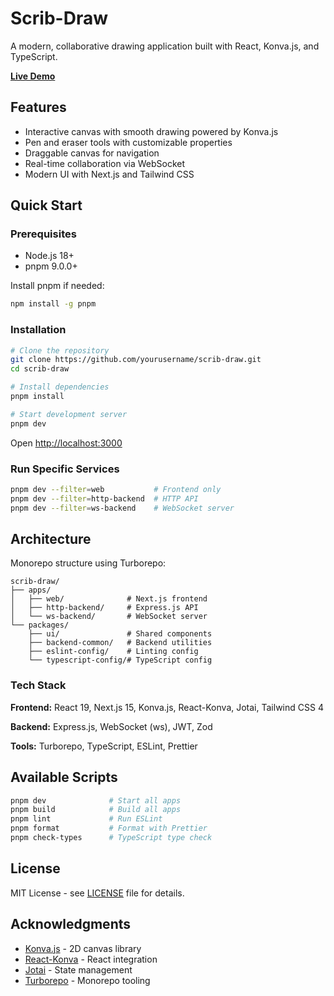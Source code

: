 # Scrib-Draw

A modern, collaborative drawing application built with React, Konva.js, and TypeScript.

**[Live Demo](https://scrib-draw-web.vercel.app/)**

## Features

- Interactive canvas with smooth drawing powered by Konva.js
- Pen and eraser tools with customizable properties
- Draggable canvas for navigation
- Real-time collaboration via WebSocket
- Modern UI with Next.js and Tailwind CSS

## Quick Start

### Prerequisites

- Node.js 18+
- pnpm 9.0.0+

Install pnpm if needed:
```bash
npm install -g pnpm
```

### Installation

```bash
# Clone the repository
git clone https://github.com/yourusername/scrib-draw.git
cd scrib-draw

# Install dependencies
pnpm install

# Start development server
pnpm dev
```

Open [http://localhost:3000](http://localhost:3000)

### Run Specific Services

```bash
pnpm dev --filter=web           # Frontend only
pnpm dev --filter=http-backend  # HTTP API
pnpm dev --filter=ws-backend    # WebSocket server
```

## Architecture

Monorepo structure using Turborepo:

```
scrib-draw/
├── apps/
│   ├── web/              # Next.js frontend
│   ├── http-backend/     # Express.js API
│   └── ws-backend/       # WebSocket server
└── packages/
    ├── ui/               # Shared components
    ├── backend-common/   # Backend utilities
    ├── eslint-config/    # Linting config
    └── typescript-config/# TypeScript config
```

### Tech Stack

**Frontend:** React 19, Next.js 15, Konva.js, React-Konva, Jotai, Tailwind CSS 4

**Backend:** Express.js, WebSocket (ws), JWT, Zod

**Tools:** Turborepo, TypeScript, ESLint, Prettier

## Available Scripts

```bash
pnpm dev              # Start all apps
pnpm build            # Build all apps
pnpm lint             # Run ESLint
pnpm format           # Format with Prettier
pnpm check-types      # TypeScript type check
```

## License

MIT License - see [LICENSE](LICENSE) file for details.

## Acknowledgments

- [Konva.js](https://konvajs.org/) - 2D canvas library
- [React-Konva](https://github.com/konvajs/react-konva) - React integration
- [Jotai](https://jotai.org/) - State management
- [Turborepo](https://turborepo.org/) - Monorepo tooling
